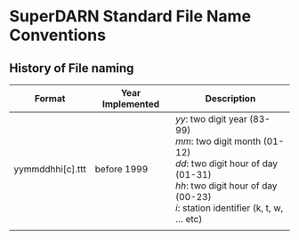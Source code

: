 # SuperDARN Standard File Name Conventions 

## History of File naming 

| Format           | Year Implemented | Description                   |
| ---------------- | ---------------- | ----------------------------- |
| yymmddhhi[c].ttt | before 1999      | *yy*: two digit year (83-99)<br>*mm*: two digit month (01-12)<br>*dd*: two digit hour of day (01-31)<br>*hh*: two digit hour of day (00-23)<br>*i*: station identifier (k, t, w, … etc)<br>
|                  |

